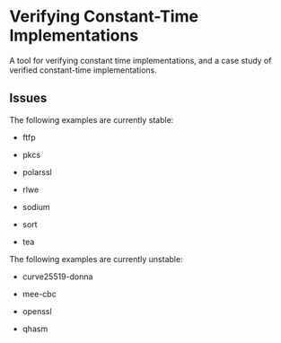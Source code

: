 # Verifying Constant-Time Implementations

A tool for verifying constant time implementations, and a case study of
verified constant-time implementations.

## Issues

The following examples are currently stable:

* ftfp

* pkcs

* polarssl

* rlwe

* sodium

* sort

* tea

The following examples are currently unstable:

* curve25519-donna

* mee-cbc

* openssl

* qhasm
